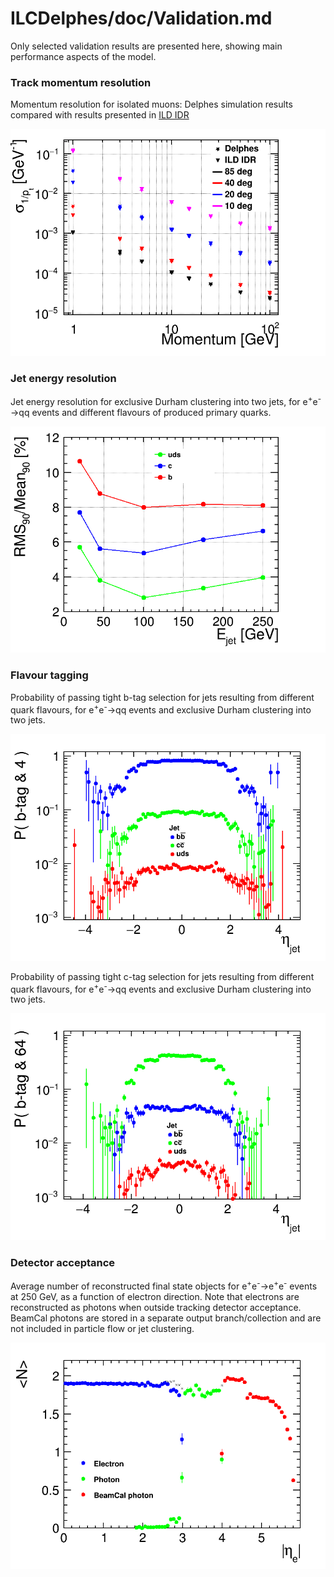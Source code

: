 # ILCDelphes/doc/Validation.md

Only selected validation results are presented here, showing 
main performance aspects of the model. 

### Track momentum resolution

Momentum resolution for isolated muons: 
Delphes simulation results compared with results presented in 
[ILD IDR](https://arxiv.org/abs/2003.01116)

![Track momentum resolution](files/track_momentum_resolution.png)

### Jet energy resolution 

Jet energy resolution for exclusive Durham clustering into two jets, 
for e<sup>+</sup>e<sup>-</sup>&rarr;qq events and different flavours of produced primary quarks.

![Jet energy resolution](files/jet_energy_resolution.png)

### Flavour tagging

Probability of passing tight b-tag selection for jets resulting from different quark flavours, 
for e<sup>+</sup>e<sup>-</sup>&rarr;qq events and exclusive Durham clustering into two jets.


![b-tagging efficiency](files/btag_eta_plot_jet_4_log.png)

Probability of passing tight c-tag selection for jets resulting from different quark flavours, 
for e<sup>+</sup>e<sup>-</sup>&rarr;qq events and exclusive Durham clustering into two jets.


![c-tagging efficiency](files/btag_eta_plot_jet_64_log.png)


### Detector acceptance

Average number of reconstructed final state objects 
for e<sup>+</sup>e<sup>-</sup>&rarr;e<sup>+</sup>e<sup>-</sup> events at 250 GeV, 
as a function of electron direction. Note that electrons are reconstructed as 
photons when outside tracking detector acceptance. BeamCal photons are stored in a
separate output branch/collection and are not included in particle flow or 
jet clustering.

![Detector acceptance](files/electron_response_250.png)

